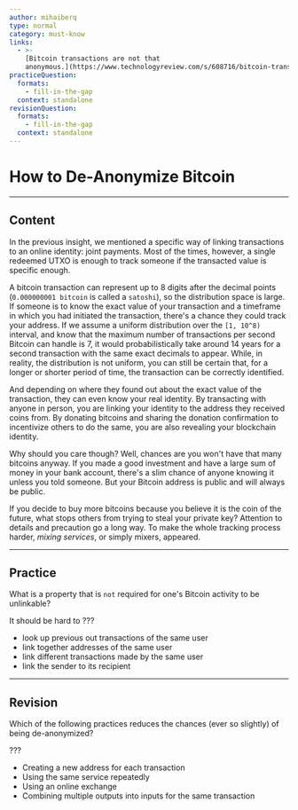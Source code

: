 ```yaml
---
author: mihaiberq
type: normal
category: must-know
links:
  - >-
    [Bitcoin transactions are not that
    anonymous.](https://www.technologyreview.com/s/608716/bitcoin-transactions-arent-as-anonymous-as-everyone-hoped/){website}
practiceQuestion:
  formats:
    - fill-in-the-gap
  context: standalone
revisionQuestion:
  formats:
    - fill-in-the-gap
  context: standalone
---
```


# How to De-Anonymize Bitcoin


---

## Content

In the previous insight, we mentioned a specific way of linking transactions to an online identity: joint payments. Most of the times, however, a single redeemed UTXO is enough to track someone if the transacted value is specific enough.

A bitcoin transaction can represent up to 8 digits after the decimal points (`0.000000001 bitcoin` is called a `satoshi`), so the distribution space is large. If someone is to know the exact value of your transaction and a timeframe in which you had initiated the transaction, there's a chance they could track your address. If we assume a uniform distribution over the `[1, 10^8)` interval, and know that the maximum number of transactions per second Bitcoin can handle is 7, it would probabilistically take around 14 years for a second transaction with the same exact decimals to appear. While, in reality, the distribution is not uniform, you can still be certain that, for a longer or shorter period of time, the transaction can be correctly identified.

And depending on where they found out about the exact value of the transaction, they can even know your real identity. By transacting with anyone in person, you are linking your identity to the address they received coins from. By donating bitcoins and sharing the donation confirmation to incentivize others to do the same, you are also revealing your blockchain identity.

Why should you care though? Well, chances are you won't have that many bitcoins anyway. If you made a good investment and have a large sum of money in your bank account, there's a slim chance of anyone knowing it unless you told someone. But your Bitcoin address is public and will always be public.

If you decide to buy more bitcoins because you believe it is the coin of the future, what stops others from trying to steal your private key? Attention to details and precaution go a long way. To make the whole tracking process harder, *mixing services*, or simply mixers, appeared. 


---

## Practice

What is a property that is `not` required for one's Bitcoin activity to be unlinkable?

It should be hard to ???

- look up previous out transactions of the same user
- link together addresses of the same user
- link different transactions made by the same user
- link the sender to its recipient


---

## Revision

Which of the following practices reduces the chances (ever so slightly) of being de-anonymized?

???

- Creating a new address for each transaction
- Using the same service repeatedly
- Using an online exchange
- Combining multiple outputs into inputs for the same transaction
